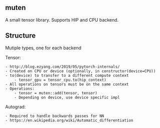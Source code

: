 muten
-----

A small tensor library. Supports HIP and CPU backend.

## Structure

Mutiple types, one for each backend

Tensor:

    - http://blog.ezyang.com/2019/05/pytorch-internals/
    - Created on CPU or device (optionally, in constructor(device=CPU))
    - to(device) to transfer to a different compute context
        - tensor_gpu = tensor_cpu.to(hip_context)
    - All operations on tensors must be on the same context
    - Operations:
        - tensor = muten::add(tensor, tensor)
        - Depending on device, use device specific impl

Autograd:

    - Required to handle backwards passes for NN
    - https://en.wikipedia.org/wiki/Automatic_differentiation
